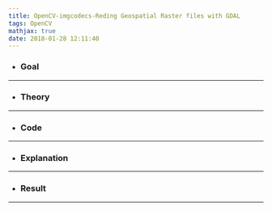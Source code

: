 ```yaml
---
title: OpenCV-imgcodecs-Reding Geospatial Raster files with GDAL
tags: OpenCV
mathjax: true
date: 2018-01-28 12:11:40
---
```

- ### Goal

---
- ### Theory

---
- ### Code

---
- ### Explanation

---
- ### Result

---
